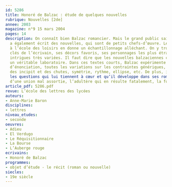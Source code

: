 ```yaml
---
id: 5286
title: Honoré de Balzac : étude de quelques nouvelles
rubrique: Nouvelles [2de]
annee: 2003
magazine: n°9 15 mars 2004
pages: 14
description: On connaît bien Balzac romancier. Mais le grand public sait moins qu’il
  a également écrit des nouvelles, qui sont de petits chefs-d’œuvre. Le recueil publié
  à l’école des loisirs en donne un échantillonnage alléchant. On y trouve les thèmes
  clés de l’écrivain, ses décors favoris, ses personnages les plus étranges dans des
  intrigues très variées. Il faut dire que les nouvelles balzaciennes constituent
  un véritable laboratoire. Dans ces textes courts, Balzac expérimente tous les modes
  d’énonciation, toutes les variations sur les contraintes génériques, longueur, travail
  des incipit et des chutes, symétrie, rythme, ellipse, etc. De plus, il y traite
  les questions qui lui tiennent à cœur et qu’il développe dans ses romans : les dangers
  d’une union mal assortie, l’adultère qui en résulte fatalement, la force de la pensée.
article_pdf: 5286.pdf
revue: L’école des lettres des lycées
auteurs:
- Anne-Marie Baron
disciplines:
- lettres
niveau_etudes:
- seconde
oeuvres:
- Adieu
- El Verdugo
- Le Réquisitionnaire
- La Bourse
- L’Auberge rouge
ecrivains:
- Honoré de Balzac
programmes:
- objet d’étude - le récit (roman ou nouvelle)
siecles:
- 19e siècle
---
```

